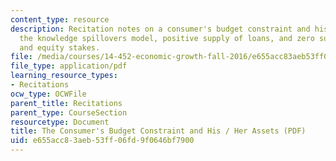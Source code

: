 ```yaml
---
content_type: resource
description: Recitation notes on a consumer's budget constraint and his/her assets,
  the knowledge spillovers model, positive supply of loans, and zero supply of loans
  and equity stakes.
file: /media/courses/14-452-economic-growth-fall-2016/e655acc83aeb53ff06fd9f0646bf7900_MIT14_452F16_rec_consumer.pdf
file_type: application/pdf
learning_resource_types:
- Recitations
ocw_type: OCWFile
parent_title: Recitations
parent_type: CourseSection
resourcetype: Document
title: The Consumer's Budget Constraint and His / Her Assets (PDF)
uid: e655acc8-3aeb-53ff-06fd-9f0646bf7900
---
```

